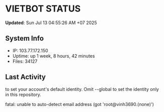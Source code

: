 # VIETBOT STATUS
**Updated**: Sun Jul 13 04:55:26 AM +07 2025

## System Info
- IP: 103.77.172.150
- Uptime: up 1 week, 8 hours, 42 minutes
- Files: 34127

## Last Activity

to set your account's default identity.
Omit --global to set the identity only in this repository.

fatal: unable to auto-detect email address (got 'root@vinh3690.(none)')
